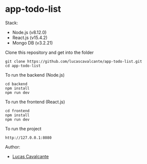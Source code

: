 # app-todo-list

Stack:
* Node.js (v8.12.0)
* React.js (v15.4.2)
* Mongo DB (v3.2.21)

Clone this repository and get into the folder
```
git clone https://github.com/lucascavalcante/app-todo-list.git
cd app-todo-list
```

To run the backend (Node.js)
```
cd backend
npm install
npm run dev
```

To run the frontend (React.js)
```
cd frontend
npm install
npm run dev
```

To run the project
```
http://127.0.0.1:8080
```

Author:
* [Lucas Cavalcante](http://lucascavalcante.com.br)
